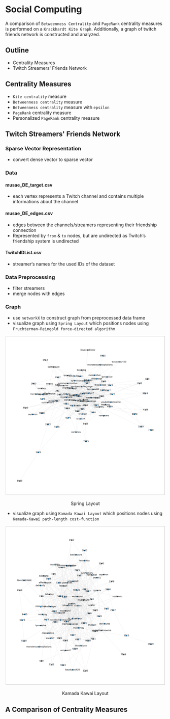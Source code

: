 # Social Computing

A comparison of `Betweenness Centrality` and `PageRank` centrality measures is performed on a `Krackhardt Kite Graph`. Additionally, a graph of twitch friends network is constructed and analyzed.

## Outline

- Centrality Measures
- Twitch Streamers' Friends Network

## Centrality Measures

- `Kite centrality` measure
- `Betweenness centrality` measure
- `Betweenness centrality` measure with `epsilon`
- `PageRank` centrality measure
- Personalized `PageRank` centrality measure

## Twitch Streamers' Friends Network

### Sparse Vector Representation

- convert dense vector to sparse vector

### Data

#### musae_DE_target.csv

- each vertex represents a Twitch channel and contains multiple
informations about the channel

#### musae_DE_edges.csv

- edges between the channels/streamers representing their friendship connection
- Represented by `from` & `to` nodes, but are undirected as Twitch‘s friendship system is undirected

#### TwitchIDList.csv

- streamer‘s names for the used IDs of the dataset

### Data Preprocessing

- filter streamers
- merge nodes with edges

### Graph

- use `networkX` to construct graph from preprocessed data frame
- visualize graph using `Spring Layout` which positions nodes using `Fruchterman-Reingold force-directed algorithm`

![spring layout](/ex01/spring_layout.png)
<center>Spring Layout</center>

- visualize graph using `Kamada Kawai Layout` which positions nodes using `Kamada-Kawai path-length cost-function`

![spring layout](/ex01/kamada_kawai_layout.png)
<center>Kamada Kawai Layout</center>

## A Comparison of Centrality Measures